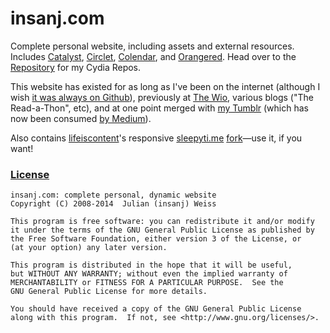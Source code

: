 # insanj.com

Complete personal website, including assets and external resources. Includes [Catalyst](http://insanj.com/catalyst), [Circlet](http://insanj.com/circlet), [Colendar](http://insanj.com/colendar), and [Orangered](http://insanj.com/orangered). Head over to the [Repository](https://github.com/insanj/repository) for my Cydia Repos.

This website has existed for as long as I've been on the internet (although I wish [it was always on Github](https://web.archive.org/web/*/insanj.com)), previously at [The Wio](https://web.archive.org/web/*/thewio.com), various blogs ("The Read-a-Thon", etc), and at one point merged with [my Tumblr](http://insanjblog.tumblr.com/) (which has now been consumed [by Medium](https://medium.com/@insanj)).

Also contains [lifeiscontent](https://github.com/lifeiscontent)'s responsive [sleepyti.me](http://sleepyti.me/) [fork](https://github.com/lifeiscontent/sleepyti.me)—use it, if you want!

### [License](LICENSE.md)
	insanj.com: complete personal, dynamic website
	Copyright (C) 2008-2014  Julian (insanj) Weiss

	This program is free software: you can redistribute it and/or modify
	it under the terms of the GNU General Public License as published by
	the Free Software Foundation, either version 3 of the License, or
	(at your option) any later version.

	This program is distributed in the hope that it will be useful,
	but WITHOUT ANY WARRANTY; without even the implied warranty of
	MERCHANTABILITY or FITNESS FOR A PARTICULAR PURPOSE.  See the
	GNU General Public License for more details.

	You should have received a copy of the GNU General Public License
	along with this program.  If not, see <http://www.gnu.org/licenses/>.
